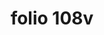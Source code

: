 ---
layout: edition
title: folio 108v
manuscript: Florence, Biblioteca Marucelliana, Carte Rajna XIX.15
sigla: R
iip: r108v.tif
milestone: 216
---